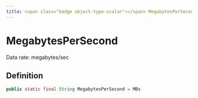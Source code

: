 ```yaml
---
title: <span class="badge object-type-scalar"></span> MegabytesPerSecond
---
```

# <span class="badge object-type-scalar"></span> MegabytesPerSecond

Data rate: megabytes/sec

## Definition

```java
public static final String MegabytesPerSecond = MBs
```

